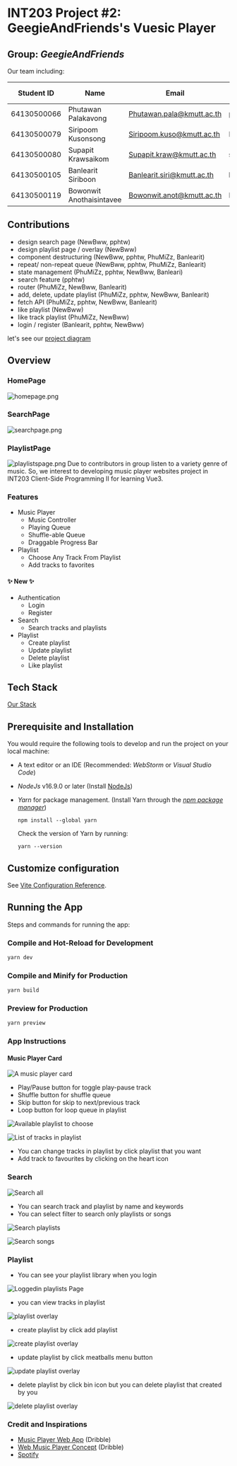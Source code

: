 # INT203 Project #2: GeegieAndFriends's Vuesic Player
## Group: _GeegieAndFriends_

Our team including:

| Student ID  | Name                     | Email                      | Github Username | Contributions (%) |
|-------------|--------------------------|----------------------------|-----------------|-------------------|
| 64130500066 | Phutawan Palakavong      | Phutawan.pala@kmutt.ac.th  | pphtw           | 25                |
| 64130500079 | Siripoom Kusonsong       | Siripoom.kuso@kmutt.ac.th  | PhuMiZz         | 25                |
| 64130500080 | Supapit Krawsaikom       | Supapit.kraw@kmutt.ac.th   | supapitploy     | 0                 |
| 64130500105 | Banlearit Siriboon       | Banlearit.siri@kmutt.ac.th | banlearit       | 25                |
| 64130500119 | Bowonwit Anothaisintavee | Bowonwit.anot@kmutt.ac.th  | NewBww          | 25                |

## Contributions
- design search page (NewBww, pphtw)
- design playlist page / overlay (NewBww)
- component destructuring (NewBww, pphtw, PhuMiZz, Banlearit)
- repeat/ non-repeat queue (NewBww, pphtw, PhuMiZz, Banlearit)
- state management (PhuMiZz, pphtw, NewBww, Banleari)
- search feature (pphtw)
- router (PhuMiZz, NewBww, Banlearit)
- add, delete, update playlist (PhuMiZz, pphtw, NewBww, Banlearit)
- fetch API (PhuMiZz, pphtw, NewBww, Banlearit)
- like playlist (NewBww)
- like track playlist (PhuMiZz, NewBww)
- login / register (Banlearit, pphtw, NewBww)

let's see our [project diagram](https://www.figma.com/file/dDtTS5QqIBKJpVSpNJ7xoc/Project-Board?node-id=0%3A1&t=OczlRe7O1ZBPnBGJ-1)

## Overview
### HomePage
![homepage.png](docs/img/homepage.png)
### SearchPage
![searchpage.png](docs/img/searchpage.png)
### PlaylistPage
![playlistspage.png](docs/img/playlistspage.png)
Due to contributors in group listen to a variety genre of music. So, we interest to developing music player  websites project in INT203 Client-Side Programming II for learning Vue3.


### Features

- Music Player
  - Music Controller
  - Playing Queue
  - Shuffle-able Queue
  - Draggable Progress Bar
- Playlist
  - Choose Any Track From Playlist
  - Add tracks to favorites
  
#### :sparkles: New :sparkles:
- Authentication 
  - Login
  - Register
- Search
  - Search tracks and playlists 
- Playlist
  - Create playlist 
  - Update playlist 
  - Delete playlist 
  - Like playlist


  
## Tech Stack

[Our Stack](https://stackshare.io/newbww/project1-sec-2-geegie-and-friends)

## Prerequisite and Installation
You would require the following tools to develop and run the project on your local machine:

- A text editor or an IDE (Recommended: _WebStorm_ or _Visual Studio Code_)
- _NodeJs_ v16.9.0 or later (Install [NodeJs](https://nodejs.org/en/download/))
- _Yarn_ for package management. (Install Yarn through the [_npm package manager_](http://npmjs.org/))

  ```
  npm install --global yarn
  ```

  Check the version of Yarn by running:

  ```
  yarn --version
  ```


## Customize configuration

See [Vite Configuration Reference](https://vitejs.dev/config/).

## Running the App

Steps and commands for running the app:

### Compile and Hot-Reload for Development

```sh
yarn dev
```

### Compile and Minify for Production

```sh
yarn build
```

### Preview for Production

```sh
yarn preview
```

### App Instructions

#### Music Player Card

![A music player card](docs/img/music-player-card.png "Music Player Card")

- Play/Pause button for toggle play-pause track
- Shuffle button for shuffle queue
- Skip button for skip to next/previous track
- Loop button for loop queue in playlist

![Available playlist to choose](docs/img/pinned-playlists.png "Playlists")

![List of tracks in playlist](docs/img/playlist-tracks.png "Playlist Tracks")
- You can change tracks in playlist by click playlist that you want
- Add track to favourites by clicking on the heart icon

### Search
![Search all](docs/img/searchpage-all.png "Search All")
- You can search track and playlist by name and keywords
- You can select filter to search only playlists or songs

![Search playlists](docs/img/searchpage-playlists.png "Search playlists")

![Search songs](docs/img/searchpage-songs.png "Search songs")

### Playlist

- You can see your playlist library when you login

![Loggedin playlists Page](docs/img/playlistpage-loggedin.png "playlist page when loggedin")

- you can view tracks in playlist

![playlist overlay](docs/img/playlist-overlay.png "playlist page when loggedin")

- create playlist by click add playlist

![create playlist overlay](docs/img/playlist-create.png "playlist overlay create")

- update playlist by click meatballs menu button

![update playlist overlay](docs/img/playlist-update.png "playlist overlay update")

- delete playlist by click bin icon but you can delete playlist that created by you

![delete playlist overlay](docs/img/playlist-delete.png "playlist overlay delete")

### Credit and Inspirations

- [Music Player Web App](https://dribbble.com/shots/18946599-Music-Player-Web-App) (Dribble)
- [Web Music Player Concept](https://dribbble.com/shots/19753283-Web-Music-Player-Concept) (Dribble)
- [Spotify](https://www.spotify.com/)
